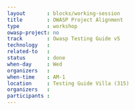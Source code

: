 ```yaml
---
layout       : blocks/working-session
title        : OWASP Project Alignment
type         : workshop
owasp-project: no
track        : Owasp Testing Guide v5
technology   :
related-to   :
status       : done
when-day     : Wed
organizers   : 
when-time    : AM-1
location     : Testing Guide Villa (315)
organizers   : 
participants : 
---
```

